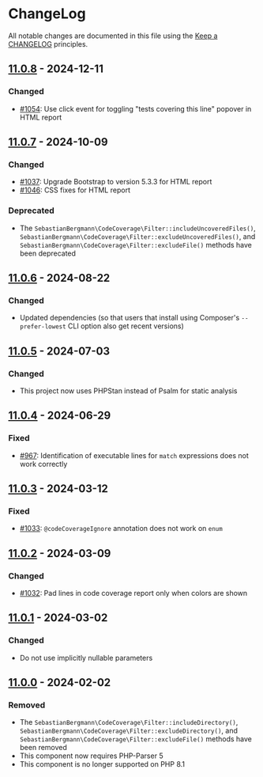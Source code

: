 # ChangeLog

All notable changes are documented in this file using the [Keep a CHANGELOG](http://keepachangelog.com/) principles.

## [11.0.8] - 2024-12-11

### Changed

* [#1054](https://github.com/sebastianbergmann/php-code-coverage/pull/1054): Use click event for toggling "tests covering this line" popover in HTML report

## [11.0.7] - 2024-10-09

### Changed

* [#1037](https://github.com/sebastianbergmann/php-code-coverage/pull/1037): Upgrade Bootstrap to version 5.3.3 for HTML report
* [#1046](https://github.com/sebastianbergmann/php-code-coverage/pull/1046): CSS fixes for HTML report

### Deprecated

* The `SebastianBergmann\CodeCoverage\Filter::includeUncoveredFiles()`, `SebastianBergmann\CodeCoverage\Filter::excludeUncoveredFiles()`, and `SebastianBergmann\CodeCoverage\Filter::excludeFile()` methods have been deprecated

## [11.0.6] - 2024-08-22

### Changed

* Updated dependencies (so that users that install using Composer's `--prefer-lowest` CLI option also get recent versions)

## [11.0.5] - 2024-07-03

### Changed

* This project now uses PHPStan instead of Psalm for static analysis

## [11.0.4] - 2024-06-29

### Fixed

* [#967](https://github.com/sebastianbergmann/php-code-coverage/issues/967): Identification of executable lines for `match` expressions does not work correctly

## [11.0.3] - 2024-03-12

### Fixed

* [#1033](https://github.com/sebastianbergmann/php-code-coverage/issues/1033): `@codeCoverageIgnore` annotation does not work on `enum`

## [11.0.2] - 2024-03-09

### Changed

* [#1032](https://github.com/sebastianbergmann/php-code-coverage/pull/1032): Pad lines in code coverage report only when colors are shown

## [11.0.1] - 2024-03-02

### Changed

* Do not use implicitly nullable parameters

## [11.0.0] - 2024-02-02

### Removed

* The `SebastianBergmann\CodeCoverage\Filter::includeDirectory()`, `SebastianBergmann\CodeCoverage\Filter::excludeDirectory()`, and `SebastianBergmann\CodeCoverage\Filter::excludeFile()` methods have been removed
* This component now requires PHP-Parser 5
* This component is no longer supported on PHP 8.1

[11.0.8]: https://github.com/sebastianbergmann/php-code-coverage/compare/11.0.7...11.0.8
[11.0.7]: https://github.com/sebastianbergmann/php-code-coverage/compare/11.0.6...11.0.7
[11.0.6]: https://github.com/sebastianbergmann/php-code-coverage/compare/11.0.5...11.0.6
[11.0.5]: https://github.com/sebastianbergmann/php-code-coverage/compare/11.0.4...11.0.5
[11.0.4]: https://github.com/sebastianbergmann/php-code-coverage/compare/11.0.3...11.0.4
[11.0.3]: https://github.com/sebastianbergmann/php-code-coverage/compare/11.0.2...11.0.3
[11.0.2]: https://github.com/sebastianbergmann/php-code-coverage/compare/11.0.1...11.0.2
[11.0.1]: https://github.com/sebastianbergmann/php-code-coverage/compare/11.0.0...11.0.1
[11.0.0]: https://github.com/sebastianbergmann/php-code-coverage/compare/10.1...11.0.0
